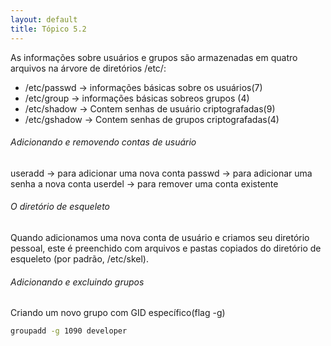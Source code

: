 ```yaml
---
layout: default 
title: Tópico 5.2
---
```


As informações sobre usuários e grupos são armazenadas em quatro arquivos na árvore de
diretórios /etc/:
* /etc/passwd -> informações básicas sobre os usuários(7)
* /etc/group -> informações básicas sobreos grupos (4)
* /etc/shadow -> Contem senhas de usuário criptografadas(9)
* /etc/gshadow -> Contem senhas de grupos criptografadas(4)

###### Adicionando e removendo contas de usuário
useradd ->  para adicionar uma nova conta
passwd  -> para adicionar uma senha a nova conta
userdel -> para remover uma conta existente

###### O diretório de esqueleto

Quando adicionamos uma nova conta de usuário e criamos seu diretório pessoal, este é preenchido com arquivos e pastas copiados do diretório de esqueleto (por padrão, /etc/skel).


###### Adicionando e excluindo grupos

Criando um novo grupo com GID específico(flag -g)

```sh
groupadd -g 1090 developer
```
